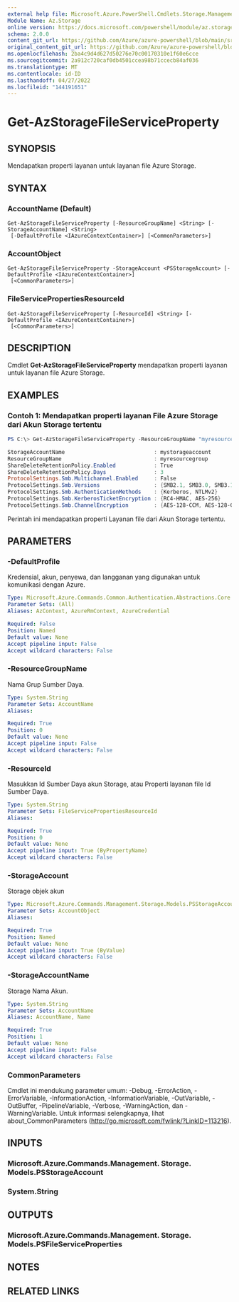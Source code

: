 ```yaml
---
external help file: Microsoft.Azure.PowerShell.Cmdlets.Storage.Management.dll-Help.xml
Module Name: Az.Storage
online version: https://docs.microsoft.com/powershell/module/az.storage/get-azstoragefileserviceproperty
schema: 2.0.0
content_git_url: https://github.com/Azure/azure-powershell/blob/main/src/Storage/Storage.Management/help/Get-AzStorageFileServiceProperty.md
original_content_git_url: https://github.com/Azure/azure-powershell/blob/main/src/Storage/Storage.Management/help/Get-AzStorageFileServiceProperty.md
ms.openlocfilehash: 2ba4c9d4d627d50276e70c00170310e1f60e6cce
ms.sourcegitcommit: 2a912c720caf0db4501ccea98b71ccecb84af036
ms.translationtype: MT
ms.contentlocale: id-ID
ms.lasthandoff: 04/27/2022
ms.locfileid: "144191651"
---
```

# Get-AzStorageFileServiceProperty

## SYNOPSIS
Mendapatkan properti layanan untuk layanan file Azure Storage.

## SYNTAX

### AccountName (Default)
```
Get-AzStorageFileServiceProperty [-ResourceGroupName] <String> [-StorageAccountName] <String>
 [-DefaultProfile <IAzureContextContainer>] [<CommonParameters>]
```

### AccountObject
```
Get-AzStorageFileServiceProperty -StorageAccount <PSStorageAccount> [-DefaultProfile <IAzureContextContainer>]
 [<CommonParameters>]
```

### FileServicePropertiesResourceId
```
Get-AzStorageFileServiceProperty [-ResourceId] <String> [-DefaultProfile <IAzureContextContainer>]
 [<CommonParameters>]
```

## DESCRIPTION
Cmdlet **Get-AzStorageFileServiceProperty** mendapatkan properti layanan untuk layanan file Azure Storage.

## EXAMPLES

### Contoh 1: Mendapatkan properti layanan File Azure Storage dari Akun Storage tertentu
```powershell
PS C:\> Get-AzStorageFileServiceProperty -ResourceGroupName "myresourcegroup" -AccountName "mystorageaccount"

StorageAccountName                            : mystorageaccount
ResourceGroupName                             : myresourcegroup
ShareDeleteRetentionPolicy.Enabled            : True
ShareDeleteRetentionPolicy.Days               : 3
ProtocolSettings.Smb.Multichannel.Enabled     : False
ProtocolSettings.Smb.Versions                 : {SMB2.1, SMB3.0, SMB3.1.1}
ProtocolSettings.Smb.AuthenticationMethods    : {Kerberos, NTLMv2}
ProtocolSettings.Smb.KerberosTicketEncryption : {RC4-HMAC, AES-256}
ProtocolSettings.Smb.ChannelEncryption        : {AES-128-CCM, AES-128-GCM, AES-256-GCM}
```

Perintah ini mendapatkan properti Layanan file dari Akun Storage tertentu.

## PARAMETERS

### -DefaultProfile
Kredensial, akun, penyewa, dan langganan yang digunakan untuk komunikasi dengan Azure.

```yaml
Type: Microsoft.Azure.Commands.Common.Authentication.Abstractions.Core.IAzureContextContainer
Parameter Sets: (All)
Aliases: AzContext, AzureRmContext, AzureCredential

Required: False
Position: Named
Default value: None
Accept pipeline input: False
Accept wildcard characters: False
```

### -ResourceGroupName
Nama Grup Sumber Daya.

```yaml
Type: System.String
Parameter Sets: AccountName
Aliases:

Required: True
Position: 0
Default value: None
Accept pipeline input: False
Accept wildcard characters: False
```

### -ResourceId
Masukkan Id Sumber Daya akun Storage, atau Properti layanan file Id Sumber Daya.

```yaml
Type: System.String
Parameter Sets: FileServicePropertiesResourceId
Aliases:

Required: True
Position: 0
Default value: None
Accept pipeline input: True (ByPropertyName)
Accept wildcard characters: False
```

### -StorageAccount
Storage objek akun

```yaml
Type: Microsoft.Azure.Commands.Management.Storage.Models.PSStorageAccount
Parameter Sets: AccountObject
Aliases:

Required: True
Position: Named
Default value: None
Accept pipeline input: True (ByValue)
Accept wildcard characters: False
```

### -StorageAccountName
Storage Nama Akun.

```yaml
Type: System.String
Parameter Sets: AccountName
Aliases: AccountName, Name

Required: True
Position: 1
Default value: None
Accept pipeline input: False
Accept wildcard characters: False
```

### CommonParameters
Cmdlet ini mendukung parameter umum: -Debug, -ErrorAction, -ErrorVariable, -InformationAction, -InformationVariable, -OutVariable, -OutBuffer, -PipelineVariable, -Verbose, -WarningAction, dan -WarningVariable. Untuk informasi selengkapnya, lihat about_CommonParameters (http://go.microsoft.com/fwlink/?LinkID=113216).

## INPUTS

### Microsoft.Azure.Commands.Management. Storage. Models.PSStorageAccount

### System.String

## OUTPUTS

### Microsoft.Azure.Commands.Management. Storage. Models.PSFileServiceProperties

## NOTES

## RELATED LINKS
